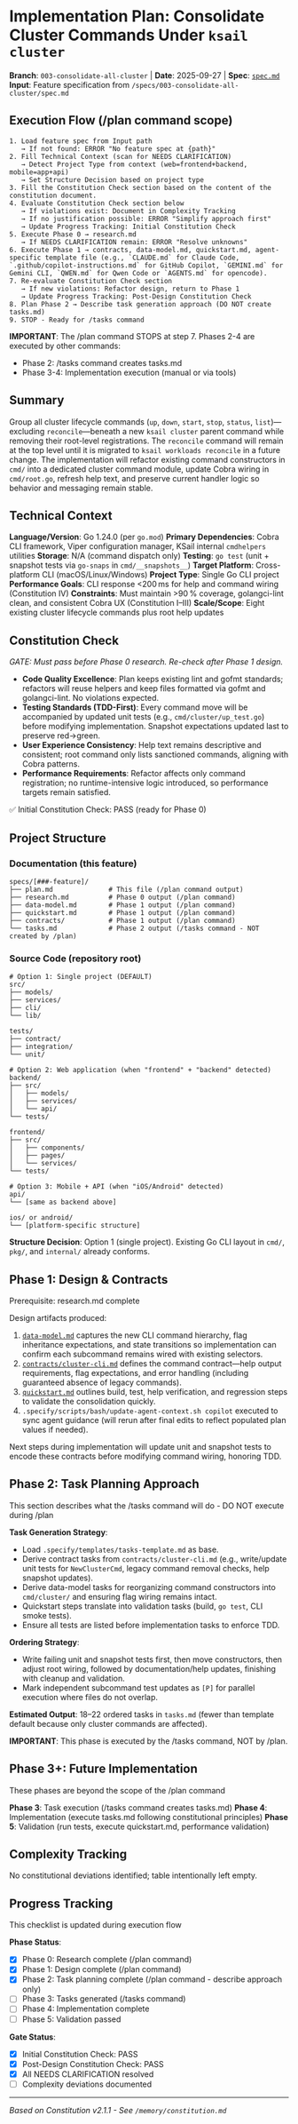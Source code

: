 
# Implementation Plan: Consolidate Cluster Commands Under `ksail cluster`

**Branch**: `003-consolidate-all-cluster` | **Date**: 2025-09-27 | **Spec**: [`spec.md`](./spec.md)
**Input**: Feature specification from `/specs/003-consolidate-all-cluster/spec.md`

## Execution Flow (/plan command scope)
```
1. Load feature spec from Input path
   → If not found: ERROR "No feature spec at {path}"
2. Fill Technical Context (scan for NEEDS CLARIFICATION)
   → Detect Project Type from context (web=frontend+backend, mobile=app+api)
   → Set Structure Decision based on project type
3. Fill the Constitution Check section based on the content of the constitution document.
4. Evaluate Constitution Check section below
   → If violations exist: Document in Complexity Tracking
   → If no justification possible: ERROR "Simplify approach first"
   → Update Progress Tracking: Initial Constitution Check
5. Execute Phase 0 → research.md
   → If NEEDS CLARIFICATION remain: ERROR "Resolve unknowns"
6. Execute Phase 1 → contracts, data-model.md, quickstart.md, agent-specific template file (e.g., `CLAUDE.md` for Claude Code, `.github/copilot-instructions.md` for GitHub Copilot, `GEMINI.md` for Gemini CLI, `QWEN.md` for Qwen Code or `AGENTS.md` for opencode).
7. Re-evaluate Constitution Check section
   → If new violations: Refactor design, return to Phase 1
   → Update Progress Tracking: Post-Design Constitution Check
8. Plan Phase 2 → Describe task generation approach (DO NOT create tasks.md)
9. STOP - Ready for /tasks command
```

**IMPORTANT**: The /plan command STOPS at step 7. Phases 2-4 are executed by other commands:
- Phase 2: /tasks command creates tasks.md
- Phase 3-4: Implementation execution (manual or via tools)

## Summary

Group all cluster lifecycle commands (`up`, `down`, `start`, `stop`, `status`, `list`)—excluding `reconcile`—beneath a new `ksail cluster` parent command while removing their root-level registrations. The `reconcile` command will remain at the top level until it is migrated to `ksail workloads reconcile` in a future change. The implementation will refactor existing command constructors in `cmd/` into a dedicated cluster command module, update Cobra wiring in `cmd/root.go`, refresh help text, and preserve current handler logic so behavior and messaging remain stable.

## Technical Context

**Language/Version**: Go 1.24.0 (per `go.mod`)
**Primary Dependencies**: Cobra CLI framework, Viper configuration manager, KSail internal `cmdhelpers` utilities
**Storage**: N/A (command dispatch only)
**Testing**: `go test` (unit + snapshot tests via `go-snaps` in `cmd/__snapshots__`)
**Target Platform**: Cross-platform CLI (macOS/Linux/Windows)
**Project Type**: Single Go CLI project
**Performance Goals**: CLI response <200 ms for help and command wiring (Constitution IV)
**Constraints**: Must maintain >90 % coverage, golangci-lint clean, and consistent Cobra UX (Constitution I–III)
**Scale/Scope**: Eight existing cluster lifecycle commands plus root help updates

## Constitution Check

*GATE: Must pass before Phase 0 research. Re-check after Phase 1 design.*

- **Code Quality Excellence**: Plan keeps existing lint and gofmt standards; refactors will reuse helpers and keep files formatted via gofmt and golangci-lint. No violations expected.
- **Testing Standards (TDD-First)**: Every command move will be accompanied by updated unit tests (e.g., `cmd/cluster/up_test.go`) before modifying implementation. Snapshot expectations updated last to preserve red→green.
- **User Experience Consistency**: Help text remains descriptive and consistent; root command only lists sanctioned commands, aligning with Cobra patterns.
- **Performance Requirements**: Refactor affects only command registration; no runtime-intensive logic introduced, so performance targets remain satisfied.

✅ Initial Constitution Check: PASS (ready for Phase 0)

## Project Structure

### Documentation (this feature)

```text
specs/[###-feature]/
├── plan.md              # This file (/plan command output)
├── research.md          # Phase 0 output (/plan command)
├── data-model.md        # Phase 1 output (/plan command)
├── quickstart.md        # Phase 1 output (/plan command)
├── contracts/           # Phase 1 output (/plan command)
└── tasks.md             # Phase 2 output (/tasks command - NOT created by /plan)
```

### Source Code (repository root)

```text
# Option 1: Single project (DEFAULT)
src/
├── models/
├── services/
├── cli/
└── lib/

tests/
├── contract/
├── integration/
└── unit/

# Option 2: Web application (when "frontend" + "backend" detected)
backend/
├── src/
│   ├── models/
│   ├── services/
│   └── api/
└── tests/

frontend/
├── src/
│   ├── components/
│   ├── pages/
│   └── services/
└── tests/

# Option 3: Mobile + API (when "iOS/Android" detected)
api/
└── [same as backend above]

ios/ or android/
└── [platform-specific structure]
```

**Structure Decision**: Option 1 (single project). Existing Go CLI layout in `cmd/`, `pkg/`, and `internal/` already conforms.

## Phase 1: Design & Contracts

Prerequisite: research.md complete

Design artifacts produced:

1. [`data-model.md`](./data-model.md) captures the new CLI command hierarchy, flag inheritance expectations, and state transitions so implementation can confirm each subcommand remains wired with existing selectors.
2. [`contracts/cluster-cli.md`](./contracts/cluster-cli.md) defines the command contract—help output requirements, flag expectations, and error handling (including guaranteed absence of legacy commands).
3. [`quickstart.md`](./quickstart.md) outlines build, test, help verification, and regression steps to validate the consolidation quickly.
4. `.specify/scripts/bash/update-agent-context.sh copilot` executed to sync agent guidance (will rerun after final edits to reflect populated plan values if needed).

Next steps during implementation will update unit and snapshot tests to encode these contracts before modifying command wiring, honoring TDD.

## Phase 2: Task Planning Approach

This section describes what the /tasks command will do - DO NOT execute during /plan

**Task Generation Strategy**:

- Load `.specify/templates/tasks-template.md` as base.
- Derive contract tasks from `contracts/cluster-cli.md` (e.g., write/update unit tests for `NewClusterCmd`, legacy command removal checks, help snapshot updates).
- Derive data-model tasks for reorganizing command constructors into `cmd/cluster/` and ensuring flag wiring remains intact.
- Quickstart steps translate into validation tasks (build, `go test`, CLI smoke tests).
- Ensure all tests are listed before implementation tasks to enforce TDD.

**Ordering Strategy**:

- Write failing unit and snapshot tests first, then move constructors, then adjust root wiring, followed by documentation/help updates, finishing with cleanup and validation.
- Mark independent subcommand test updates as `[P]` for parallel execution where files do not overlap.

**Estimated Output**: 18–22 ordered tasks in `tasks.md` (fewer than template default because only cluster commands are affected).

**IMPORTANT**: This phase is executed by the /tasks command, NOT by /plan.

## Phase 3+: Future Implementation

These phases are beyond the scope of the /plan command

**Phase 3**: Task execution (/tasks command creates tasks.md)
**Phase 4**: Implementation (execute tasks.md following constitutional principles)
**Phase 5**: Validation (run tests, execute quickstart.md, performance validation)

## Complexity Tracking

No constitutional deviations identified; table intentionally left empty.


## Progress Tracking

This checklist is updated during execution flow

**Phase Status**:

- [x] Phase 0: Research complete (/plan command)
- [x] Phase 1: Design complete (/plan command)
- [x] Phase 2: Task planning complete (/plan command - describe approach only)
- [ ] Phase 3: Tasks generated (/tasks command)
- [ ] Phase 4: Implementation complete
- [ ] Phase 5: Validation passed

**Gate Status**:

- [x] Initial Constitution Check: PASS
- [x] Post-Design Constitution Check: PASS
- [x] All NEEDS CLARIFICATION resolved
- [ ] Complexity deviations documented

---
*Based on Constitution v2.1.1 - See `/memory/constitution.md`*
